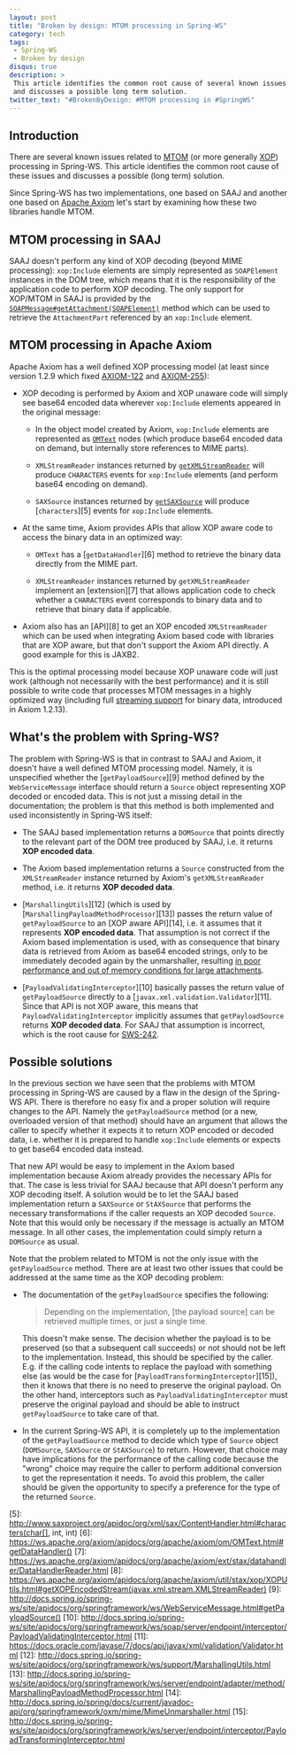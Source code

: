 ```yaml
---
layout: post
title: "Broken by design: MTOM processing in Spring-WS"
category: tech
tags:
 - Spring-WS
 - Broken by design
disqus: true
description: >
 This article identifies the common root cause of several known issues related to MTOM/XOP processing in Spring-WS
 and discusses a possible long term solution.
twitter_text: "#BrokenByDesign: #MTOM processing in #SpringWS"
---
```


## Introduction

There are several known issues related to [MTOM](http://www.w3.org/TR/soap12-mtom/) (or more generally
[XOP](http://www.w3.org/TR/xop10/)) processing in Spring-WS. This article identifies the common root cause
of these issues and discusses a possible (long term) solution.

Since Spring-WS has two implementations, one based on SAAJ and another one based on
[Apache Axiom](http://ws.apache.org/axiom/) let's start by examining how these two libraries handle
MTOM.

## MTOM processing in SAAJ

SAAJ doesn't perform any kind of XOP decoding (beyond MIME processing): `xop:Include` elements are simply represented as
`SOAPElement` instances in the DOM tree, which means that it is the responsibility of the
application code to perform XOP decoding. The only support for XOP/MTOM in SAAJ is provided by the
[`SOAPMessage#getAttachment(SOAPElement)`][1] method which can be used to retrieve the
`AttachmentPart` referenced by an `xop:Include` element.

## MTOM processing in Apache Axiom

Apache Axiom has a well defined XOP processing model (at least since version 1.2.9 which fixed
[AXIOM-122](https://issues.apache.org/jira/browse/AXIOM-122) and
[AXIOM-255](https://issues.apache.org/jira/browse/AXIOM-255)):

*   XOP decoding is performed by Axiom and XOP unaware code will simply see base64 encoded data wherever `xop:Include`
    elements appeared in the original message:
    
    *   In the object model created by Axiom, `xop:Include` elements are represented as [`OMText`][2] nodes (which
        produce base64 encoded data on demand, but internally store references to MIME parts).
    
    *   `XMLStreamReader` instances returned by [`getXMLStreamReader`][3] will produce `CHARACTERS` events
        for `xop:Include` elements (and perform base64 encoding on demand).
    
    *   `SAXSource` instances returned by [`getSAXSource`][4] will produce [`characters`][5] events
        for `xop:Include` elements.

*   At the same time, Axiom provides APIs that allow XOP aware code to access the binary data in an optimized way:

    *   `OMText` has a [`getDataHandler`][6] method to retrieve the binary data directly from the MIME part.
    
    *   `XMLStreamReader` instances returned by `getXMLStreamReader` implement an [extension][7] that allows application
        code to check whether a `CHARACTERS` event corresponds to binary data and to retrieve that binary data if
        applicable.

*   Axiom also has an [API][8] to get an XOP encoded `XMLStreamReader` which can be used when integrating Axiom based
    code with libraries that are XOP aware, but that don't support the Axiom API directly. A good example for this is
    JAXB2.

This is the optimal processing model because XOP unaware code will just work (although not necessarily with the best
performance) and it is still possible to write code that processes MTOM messages in a highly optimized way
(including full [streaming support](https://issues.apache.org/jira/browse/AXIOM-377) for binary data, introduced
in Axiom 1.2.13).

## What's the problem with Spring-WS?

The problem with Spring-WS is that in contrast to SAAJ and Axiom, it doesn't have a well defined MTOM processing model.
Namely, it is unspecified whether the [`getPayloadSource`][9] method defined by the `WebServiceMessage` interface should
return a `Source` object representing XOP decoded or encoded data. This is not just a missing detail in the documentation;
the problem is that this method is both implemented and used inconsistently in Spring-WS itself:

*   The SAAJ based implementation returns a `DOMSource` that points directly to the relevant part of the DOM tree
    produced by SAAJ, i.e. it returns **XOP encoded data**.

*   The Axiom based implementation returns a `Source` constructed from the `XMLStreamReader` instance returned by
    Axiom's `getXMLStreamReader` method, i.e. it returns **XOP decoded data**.

*   [`MarshallingUtils`][12] (which is used by [`MarshallingPayloadMethodProcessor`][13]) passes the return value
    of `getPayloadSource` to an [XOP aware API][14], i.e. it assumes that it represents **XOP encoded data**. That
    assumption is not correct if the Axiom based implementation is used, with as consequence that binary data
    is retrieved from Axiom as base64 encoded strings, only to be immediately decoded again by the unmarshaller,
    resulting [in poor performance and out of memory conditions for large
    attachments](http://stackoverflow.com/questions/32784682/mtom-attachment-streaming-into-a-channel).

*   [`PayloadValidatingInterceptor`][10] basically passes the return value of `getPayloadSource` directly to a
    [`javax.xml.validation.Validator`][11]. Since that API is not XOP aware, this means that
    `PayloadValidatingInterceptor` implicitly assumes that `getPayloadSource` returns **XOP decoded data**.
    For SAAJ that assumption is incorrect, which is the root cause for [SWS-242](https://jira.spring.io/browse/SWS-242).

## Possible solutions

In the previous section we have seen that the problems with MTOM processing in Spring-WS are caused by a flaw in the
design of the Spring-WS API. There is therefore no easy fix and a proper solution will require changes to the API.
Namely the `getPayloadSource` method (or a new, overloaded version of that method) should have an argument that allows
the caller to specify whether it expects it to return XOP encoded or decoded data, i.e. whether it is prepared to handle
`xop:Include` elements or expects to get base64 encoded data instead.

That new API would be easy to implement in the Axiom based implementation because Axiom already provides the necessary
APIs for that. The case is less trivial for SAAJ because that API doesn't perform any XOP decoding itself. A solution
would be to let the SAAJ based implementation return a `SAXSource` or `StAXSource` that performs the necessary
transformations if the caller requests an XOP decoded `Source`. Note that this would only be necessary if the message
is actually an MTOM message. In all other cases, the implementation could simply return a `DOMSource` as usual.

Note that the problem related to MTOM is not the only issue with the `getPayloadSource` method. There are at least two
other issues that could be addressed at the same time as the XOP decoding problem:

*   The documentation of the `getPayloadSource` specifies the following:

    > Depending on the implementation, [the payload source] can be retrieved multiple times, or just a single time.

    This doesn't make sense. The decision whether the payload is to be preserved (so that a subsequent call succeeds)
    or not should not be left to the implementation. Instead, this should be specified by the caller.
    E.g. if the calling code intents to replace the payload with something else (as would be the case for
    [`PayloadTransformingInterceptor`][15]), then it knows that there is no need to preserve the original payload.
    On the other hand, interceptors such as `PayloadValidatingInterceptor` must preserve the original payload and should
    be able to instruct `getPayloadSource` to take care of that.

*   In the current Spring-WS API, it is completely up to the implementation of the `getPayloadSource` method to decide
    which type of `Source` object (`DOMSource`, `SAXSource` or `StAXSource`) to return. However, that choice may have
    implications for the performance of the calling code because the "wrong" choice may require the caller to perform
    additional conversion to get the representation it needs. To avoid this problem, the caller should be given the
    opportunity to specify a preference for the type of the returned `Source`.

[1]: http://docs.oracle.com/javase/7/docs/api/javax/xml/soap/SOAPMessage.html#getAttachment(javax.xml.soap.SOAPElement)
[2]: https://ws.apache.org/axiom/apidocs/org/apache/axiom/om/OMText.html
[3]: https://ws.apache.org/axiom/apidocs/org/apache/axiom/om/OMContainer.html#getXMLStreamReader()
[4]: https://ws.apache.org/axiom/apidocs/org/apache/axiom/om/OMContainer.html#getSAXSource(boolean)
[5]: http://www.saxproject.org/apidoc/org/xml/sax/ContentHandler.html#characters(char[], int, int)
[6]: https://ws.apache.org/axiom/apidocs/org/apache/axiom/om/OMText.html#getDataHandler()
[7]: https://ws.apache.org/axiom/apidocs/org/apache/axiom/ext/stax/datahandler/DataHandlerReader.html
[8]: https://ws.apache.org/axiom/apidocs/org/apache/axiom/util/stax/xop/XOPUtils.html#getXOPEncodedStream(javax.xml.stream.XMLStreamReader)
[9]: http://docs.spring.io/spring-ws/site/apidocs/org/springframework/ws/WebServiceMessage.html#getPayloadSource()
[10]: http://docs.spring.io/spring-ws/site/apidocs/org/springframework/ws/soap/server/endpoint/interceptor/PayloadValidatingInterceptor.html
[11]: https://docs.oracle.com/javase/7/docs/api/javax/xml/validation/Validator.html
[12]: http://docs.spring.io/spring-ws/site/apidocs/org/springframework/ws/support/MarshallingUtils.html
[13]: http://docs.spring.io/spring-ws/site/apidocs/org/springframework/ws/server/endpoint/adapter/method/MarshallingPayloadMethodProcessor.html
[14]: http://docs.spring.io/spring/docs/current/javadoc-api/org/springframework/oxm/mime/MimeUnmarshaller.html
[15]: http://docs.spring.io/spring-ws/site/apidocs/org/springframework/ws/server/endpoint/interceptor/PayloadTransformingInterceptor.html
